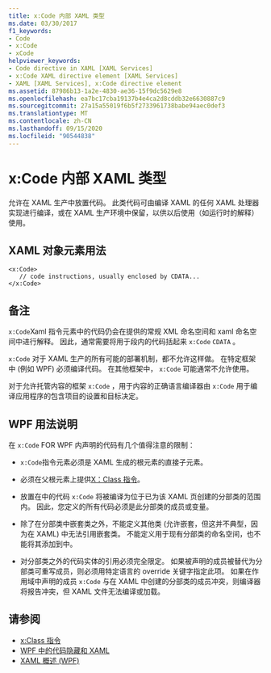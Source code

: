 ```yaml
---
title: x:Code 内部 XAML 类型
ms.date: 03/30/2017
f1_keywords:
- Code
- x:Code
- xCode
helpviewer_keywords:
- Code directive in XAML [XAML Services]
- x:Code XAML directive element [XAML Services]
- XAML [XAML Services], x:Code directive element
ms.assetid: 87986b13-1a2e-4830-ae36-15f9dc5629e8
ms.openlocfilehash: ea7bc17cba19137b4e4ca2d8cddb32e6630887c9
ms.sourcegitcommit: 27a15a55019f6b5f2733961738babe94aec0def3
ms.translationtype: MT
ms.contentlocale: zh-CN
ms.lasthandoff: 09/15/2020
ms.locfileid: "90544838"
---
```

# <a name="xcode-intrinsic-xaml-type"></a>x:Code 内部 XAML 类型
允许在 XAML 生产中放置代码。 此类代码可由编译 XAML 的任何 XAML 处理器实现进行编译，或在 XAML 生产环境中保留，以供以后使用（如运行时的解释）使用。

## <a name="xaml-object-element-usage"></a>XAML 对象元素用法

```xaml
<x:Code>
   // code instructions, usually enclosed by CDATA...
</x:Code>
```

## <a name="remarks"></a>备注

`x:Code`Xaml 指令元素中的代码仍会在提供的常规 XML 命名空间和 xaml 命名空间中进行解释。 因此，通常需要将用于段内的代码括起来 `x:Code` `CDATA` 。

`x:Code` 对于 XAML 生产的所有可能的部署机制，都不允许这样做。 在特定框架中 (例如 WPF) 必须编译代码。 在其他框架中， `x:Code` 可能通常不允许使用。

对于允许托管内容的框架 `x:Code` ，用于内容的正确语言编译器由 `x:Code` 用于编译应用程序的包含项目的设置和目标决定。

## <a name="wpf-usage-notes"></a>WPF 用法说明

在 `x:Code` FOR WPF 内声明的代码有几个值得注意的限制：

- `x:Code`指令元素必须是 XAML 生成的根元素的直接子元素。

- 必须在父根元素上提供[X：Class 指令](xclass-directive.md)。

- 放置在中的代码 `x:Code` 将被编译为位于已为该 XAML 页创建的分部类的范围内。 因此，您定义的所有代码必须是此分部类的成员或变量。

- 除了在分部类中嵌套类之外，不能定义其他类 (允许嵌套，但这并不典型，因为在 XAML) 中无法引用嵌套类。 不能定义用于现有分部类的命名空间，也不能将其添加到中。

- 对分部类之外的代码实体的引用必须完全限定。 如果被声明的成员被替代为分部类可重写成员，则必须用特定语言的 override 关键字指定此项。 如果在作用域中声明的成员 `x:Code` 与在 XAML 中创建的分部类的成员冲突，则编译器将报告冲突，但 XAML 文件无法编译或加载。

## <a name="see-also"></a>请参阅

- [x:Class 指令](xclass-directive.md)
- [WPF 中的代码隐藏和 XAML](/dotnet/desktop/wpf/advanced/code-behind-and-xaml-in-wpf)
- [XAML 概述 (WPF)](../fundamentals/xaml.md)
